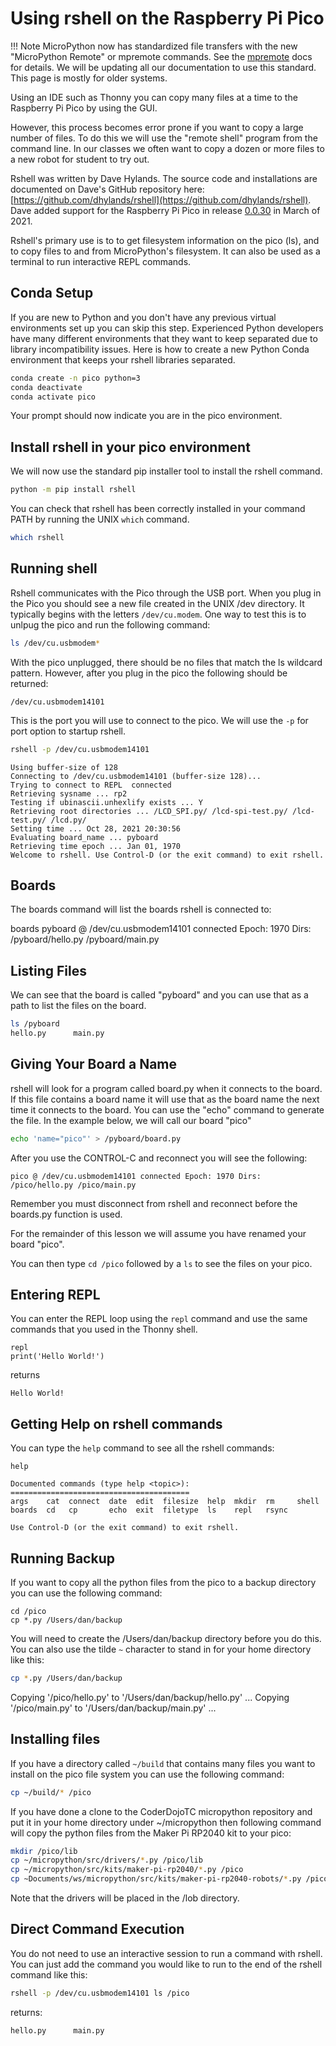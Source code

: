 # Using rshell on the Raspberry Pi Pico

!!! Note
    MicroPython now has standardized file transfers with the new "MicroPython Remote" or mpremote commands.
    See the [mpremote](https://docs.micropython.org/en/latest/reference/mpremote.html) docs for details.
    We will be updating all our documentation to use this standard.
    This page is mostly for older systems.

Using an IDE such as Thonny you can copy many files at a time to the Raspberry Pi Pico by using the GUI. 

However, this process becomes error prone if you want to copy a large number of files.  To do this we will use the "remote shell" program from the command line.  In our classes we often want to copy a dozen or more files to a new robot for student to try out.

Rshell was written by Dave Hylands.  The source code and installations are documented on Dave's GitHub repository here: [https://github.com/dhylands/rshell](https://github.com/dhylands/rshell).  Dave added support for the Raspberry Pi Pico in release [0.0.30](https://github.com/dhylands/rshell/releases/tag/v0.0.30) in March of 2021.

Rshell's primary use is to to get filesystem information on the pico (ls), and to copy files to and from MicroPython's filesystem.  It can also be used as a terminal to run interactive REPL commands.


## Conda Setup

If you are new to Python and you don't have any previous virtual environments set up you can skip this step.  Experienced Python developers have many different environments that they want to keep separated due to library incompatibility issues.  Here is how to create a new Python Conda environment that keeps your rshell libraries separated.

```sh
conda create -n pico python=3
conda deactivate
conda activate pico
```

Your prompt should now indicate you are in the pico environment.

## Install rshell in your pico environment
We will now use the standard pip installer tool to install the rshell command.

```sh
python -m pip install rshell
```

You can check that rshell has been correctly installed in your command PATH by running the UNIX ```which``` command.

```sh
which rshell
```

## Running shell

Rshell communicates with the Pico through the USB port.  When you plug in the Pico you should see a new file created in the UNIX /dev directory.  It typically begins with the letters ```/dev/cu.modem```.  One way to test this is to unlpug the pico and run the following command:

```sh
ls /dev/cu.usbmodem*
```
With the pico unplugged, there should be no files that match the ls wildcard pattern.  However, after you plug in the pico the following should be returned:

```
/dev/cu.usbmodem14101
```

This is the port you will use to connect to the pico.  We will use the ```-p``` for port option to startup rshell.

```sh
rshell -p /dev/cu.usbmodem14101
```

```
Using buffer-size of 128
Connecting to /dev/cu.usbmodem14101 (buffer-size 128)...
Trying to connect to REPL  connected
Retrieving sysname ... rp2
Testing if ubinascii.unhexlify exists ... Y
Retrieving root directories ... /LCD_SPI.py/ /lcd-spi-test.py/ /lcd-test.py/ /lcd.py/
Setting time ... Oct 28, 2021 20:30:56
Evaluating board_name ... pyboard
Retrieving time epoch ... Jan 01, 1970
Welcome to rshell. Use Control-D (or the exit command) to exit rshell.
```

## Boards

The boards command will list the boards rshell is connected to:

boards
pyboard @ /dev/cu.usbmodem14101 connected Epoch: 1970 Dirs: /pyboard/hello.py /pyboard/main.py

## Listing Files

We can see that the board is called "pyboard" and you can use that as a path to list the files on the board.

```sh
ls /pyboard
hello.py      main.py
```

## Giving Your Board a Name

rshell will look for a program called board.py when it connects to the board.  If this file contains a board name it will use that as the board name the next time it connects to the board.  You can use the "echo" command to generate the file.  In the example below, we will call our board "pico"

```sh
echo 'name="pico"' > /pyboard/board.py
```

After you use the CONTROL-C and reconnect you will see the following:

```
pico @ /dev/cu.usbmodem14101 connected Epoch: 1970 Dirs: /pico/hello.py /pico/main.py
```

Remember you must disconnect from rshell and reconnect before the boards.py function is used.

For the remainder of this lesson we will assume you have renamed your board "pico".

You can then type ```cd /pico``` followed by a ```ls``` to see the files on your pico.

## Entering REPL
You can enter the REPL loop using the ```repl``` command and use the same commands that you used in the Thonny shell.

```
repl
print('Hello World!')
```

returns

```
Hello World!
```

## Getting Help on rshell commands

You can type the ```help``` command to see all the rshell commands:

```
help

Documented commands (type help <topic>):
========================================
args    cat  connect  date  edit  filesize  help  mkdir  rm     shell
boards  cd   cp       echo  exit  filetype  ls    repl   rsync

Use Control-D (or the exit command) to exit rshell.
```

## Running Backup

If you want to copy all the python files from the pico to a backup directory you can use the following command:

```
cd /pico
cp *.py /Users/dan/backup
```

You will need to create the /Users/dan/backup directory before you do this.  You can also use the tilde ```~``` character to stand in for your home directory like this:

```sh
cp *.py /Users/dan/backup
```

Copying '/pico/hello.py' to '/Users/dan/backup/hello.py' ...
Copying '/pico/main.py' to '/Users/dan/backup/main.py' ...

## Installing files

If you have a directory called ```~/build``` that contains many files you want to install on the pico file system you can use the following command:

```sh
cp ~/build/* /pico
```

If you have done a clone to the CoderDojoTC micropython repository and put it in your home directory under ~/micropython then following command will copy the python files from the Maker Pi RP2040 kit to your pico:

```sh
mkdir /pico/lib
cp ~/micropython/src/drivers/*.py /pico/lib
cp ~/micropython/src/kits/maker-pi-rp2040/*.py /pico
cp ~Documents/ws/micropython/src/kits/maker-pi-rp2040-robots/*.py /pico/lib
```

Note that the drivers will be placed in the /lob directory.

## Direct Command Execution

You do not need to use an interactive session to run a command with rshell.  You can just add the command you would like to run to the end of the rshell command like this:

```sh
rshell -p /dev/cu.usbmodem14101 ls /pico
```

returns:

```
hello.py      main.py
```

